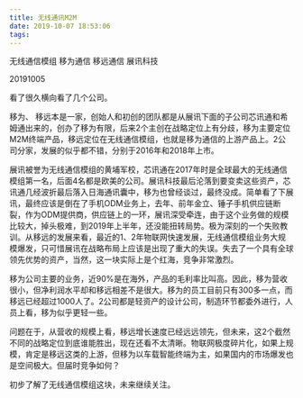 ```yaml
---
title: 无线通讯M2M
date: 2019-10-07 18:53:06
tags:
---
```


无线通信模组 移为通信 移远通信 展讯科技



20191005



看了很久横向看了几个公司。



移为、 移远本是一家，创始人和初创的团队都是从展讯下面的子公司芯讯通和希姆通出来的，创办了移为有限，后来2个主创在战略定位上有分歧，移为主要定位M2M终端产品，移远定位在无线通信模组，也就是移为通信的上游产品上。2公司分家，发展的似乎都不错，分别于2016年和2018年上市。



展讯被誉为无线通信模组的黄埔军校，芯讯通在2017年时是全球最大的无线通信模组第一名，后面4名都是欧美的公司。展讯科技最后沦落到要变卖这些资产，芯讯通几经波折最后落入日海通讯囊中，移为也曾经谈过，最终没成。简单看了下展讯，最终应该是倒在了手机ODM业务上，去年、前年金立、锤子手机供应链断裂，作为ODM提供商，供应链上的一环，展讯深受牵连，由于这个业务做的规模比较大，掉头极难，到2019年上半年，还没能扭转局势。极为深刻的一个失败教训。从移远的发展来看，最近的1、2年物联网快速发展，无线通信模组业务大规模爆发，只可惜展讯在战略布局上应该是出现了重大的失误。失去了一个具有全球领先优势的资产，当然，这一块实际上是个红海，竞争非常激烈。



移为公司主要的业务，近90%是在海外，产品的毛利率比叫高。因此，移为营收很小，但净利润水平却和移远相差不是很大。移为的员工目前只有300多一点，而移远已经超过1000人了。2公司都是轻资产的设计公司，制造环节都委外进行，人员上看，移为似乎更轻一些。



问题在于，从营收的规模上看，移远增长速度已经远远领先，但未来，这2个截然不同的战略定位到底谁能胜出，现在还看不太清晰。物联网极度碎片化，如果上规模，肯定是移远这类的上游，但移为以车载智能终端为主，如果国内的市场爆发也是空间极大。但届时竞争如何？



初步了解了无线通信模组这块，未来继续关注。